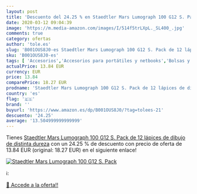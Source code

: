 ```yaml
---
layout: post
title: 'Descuento del 24.25 % en Staedtler Mars Lumograph 100 G12 S. Pack'
date: 2020-03-12 09:04:39
image: 'https://m.media-amazon.com/images/I/514f5trLXpL._SL400_.jpg'
comments: true
category: ofertas
author: 'tole.es'
slug: 'B001OUS8J0-es Staedtler Mars Lumograph 100 G12 S. Pack de 12 lápices de...'
sku: 'B001OUS8J0-es'
tags: [ 'Accesorios','Accesorios para portátiles y netbooks','Bolsas y fundas para portátiles y netbooks','Bolígrafos, lápices y útiles de escritura','Fundas blandas para portátiles y netbooks','Informática','Oficina y papelería','Rotuladores permanentes','Rotuladores y subrayadores','lápices', ]
actualPrice: 13.84 EUR
currency: EUR
price: 13.84
comparePrice: 18.27 EUR
prodname: 'Staedtler Mars Lumograph 100 G12 S. Pack de 12 lápices de dibujo de distinta dureza'
country: 'es'
flag: '🇪🇸'
brand: ''
buyurl: 'https://www.amazon.es/dp/B001OUS8J0/?tag=tolees-21'
descuento: '24.25'
average: '13.504999999999999'
---
```


Tienes [Staedtler Mars Lumograph 100 G12 S. Pack de 12 lápices de dibujo de distinta dureza](https://www.amazon.es/dp/B001OUS8J0/?tag=tolees-21) con un 24.25 % de descuento con precio de oferta de 13.84 EUR (original: 18.27 EUR) en el siguiente enlace!

[![Staedtler Mars Lumograph 100 G12 S. Pack](https://m.media-amazon.com/images/I/514f5trLXpL._SL400_.jpg)](https://www.amazon.es/dp/B001OUS8J0/?tag=tolees-21)

ℹ️:


[🛒 Accede a la oferta!!](https://www.amazon.es/dp/B001OUS8J0/?tag=tolees-21)
